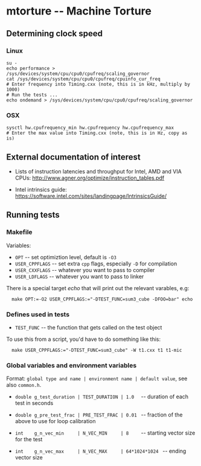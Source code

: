 # mtorture -- Machine Torture


## Determining clock speed

### Linux

```
su -
echo performance > /sys/devices/system/cpu/cpu0/cpufreq/scaling_governor
cat /sys/devices/system/cpu/cpu0/cpufreq/cpuinfo_cur_freq
# Enter frequency into Timing.cxx (note, this is in kHz, multiply by 1000)
# Run the tests ...
echo ondemand > /sys/devices/system/cpu/cpu0/cpufreq/scaling_governor
```

### OSX

```
sysctl hw.cpufrequency_min hw.cpufrequency hw.cpufrequency_max
# Enter the max value into Timing.cxx (note, this is in Hz, copy as is)
```


## External documentation of interest

- Lists of instruction latencies and throughput for Intel, AMD and VIA CPUs:
http://www.agner.org/optimize/instruction_tables.pdf

- Intel intrinsics guide:
https://software.intel.com/sites/landingpage/IntrinsicsGuide/


## Running tests

### Makefile

Variables:
- `OPT` -- set optimiztion level, default is `-O3`
- `USER_CPPFLAGS` -- set extra `cpp` flags, especially `-D` for compilation
- `USER_CXXFLAGS` -- whatever you want to pass to compiler
- `USER_LDFLAGS`  -- whatever you want to pass to linker

There is a special target *echo* that will print out the relevant varables, e.g:
```
  make OPT:=-O2 USER_CPPFLAGS:="-DTEST_FUNC=sum3_cube -DFOO=bar" echo
```


### Defines used in tests

- `TEST_FUNC` -- the function that gets called on the test object

To use this from a script, you'd have to do something like this:
```
  make USER_CPPFLAGS:="-DTEST_FUNC=sum3_cube" -W t1.cxx t1 t1-mic
```

### Global variables and environment variables

Format: `global type and name | environment name | default value`, see also `common.h`.

- `double g_test_duration | TEST_DURATION | 1.0  ` -- duration of each test in seconds
- `double g_pre_test_frac | PRE_TEST_FRAC | 0.01 ` -- fraction of the above to use for loop calibration

- `int    g_n_vec_min     | N_VEC_MIN     | 8    ` -- starting vector size for the test
- `int    g_n_vec_max     | N_VEC_MAX     | 64*1024*1024 ` -- ending vector size
